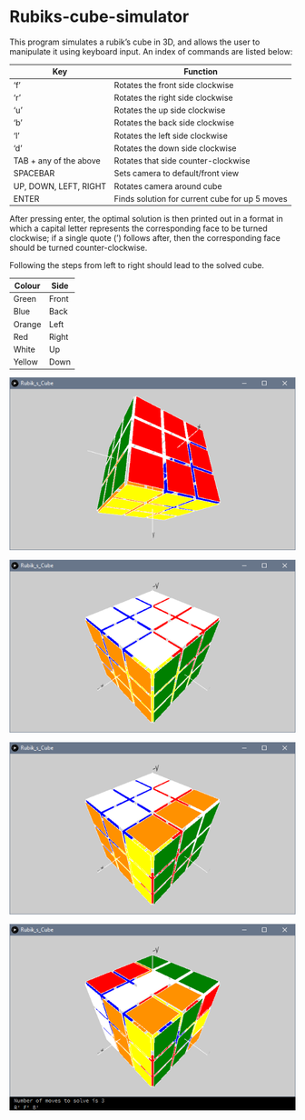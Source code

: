 # Rubiks-cube-simulator

This program simulates a rubik’s cube in 3D, and allows the user to manipulate it using keyboard input.
An index of commands are listed below:

|Key                               |Function                                       |
|----------------------------------|-----------------------------------------------|
|‘f’                               |Rotates the front side clockwise               |
|‘r’                               |Rotates the right side clockwise               |
|‘u’                               |Rotates the up side clockwise                  |
|‘b’                               |Rotates the back side clockwise                |
|‘l’                               |Rotates the left side clockwise                |
|‘d’                               |Rotates the down side clockwise                |
|TAB + any of the above            |Rotates that side counter-clockwise            |
|SPACEBAR                          |Sets camera to default/front view              |
|UP, DOWN, LEFT, RIGHT             |Rotates camera around cube                     |
|ENTER                             |Finds solution for current cube for up 5 moves |


 After pressing enter, the optimal solution is then printed out in a format in which a capital letter represents
 the corresponding face to be turned clockwise; if a single quote (’) follows after, then the corresponding face
 should be turned counter-clockwise.
 
 Following the steps from left to right should lead to the solved cube.
 
|Colour|Side|
|-|-|
|Green|Front|
|Blue|Back|
|Orange|Left|
|Red|Right|
|White|Up|
|Yellow|Down|

 
 ![](screenshots/rotate.png)
 
 ![](screenshots/cube.png)
 
 ![](screenshots/front.png)
 
 ![](screenshots/solve.png)
 
